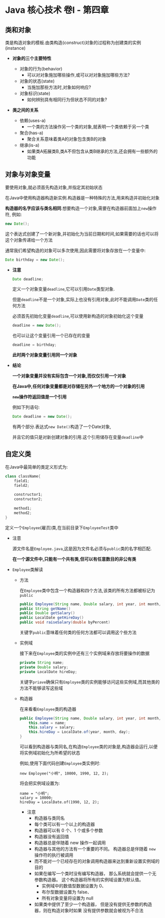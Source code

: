 # Java 核心技术 卷I - 第四章

## 类和对象
    
   类是构造对象的模板.由类构造(construct)对象的过程称为创建类的实例(instance)
   
   + **对象的三个主要特性**
  
        - 对象的行为(behavior)
            - 可以对对象施加哪些操作,或可以对对象施加哪些方法?
        - 对象的状态(state)
            - 当施加那些方法时,对象如何响应?
        - 对象标识(state)
            - 如何辨别具有相同行为但状态不同的对象?
   
   + **类之间的关系**
   
        - 依赖(uses-a)
            - 一个类的方法操作另一个类的对象,就表明一个类依赖于另一个类
        - 聚合(has-a)
            - 聚合关系意味着类A的对象包含类B的对象
        - 继承(is-a)
            - 如果类A拓展类B,类A不但包含从类B继承的方法,还会拥有一些额外的功能
            
## 对象与对象变量

   要使用对象,就必须首先构造对象,并指定其初始状态
   
   在Java中使用构造器构造新实例.构造器是一种特殊的方法,用来构造并初始化对象
   
   **构造器的名字应该与类名相同**.想要构造一个对象,需要在构造器前面加上`new`操作符, 例如:
   
   ```java
   new Date();
   ```
   
   这个表达式创建了一个新对象,并初始化为当前日期和时间,如果需要的话也可以将这个对象传递给一个方法
   
   通常我们希望构造的对象可以多次使用,因此需要将对象存放在一个变量中:
   
   ```java
   Date birthday = new Date();
   ```
   
   + **注意**
          
       ```java
       Date deadline;
       ```
       定义一个对象变量`deadline`,它可以引用`Date`类型对象.
       
       但是`deadline`不是一个对象,实际上也没有引用对象,此时不能调用`Date`类的任何方法
       
       必须首先初始化变量`deadline`,可以使用新构造的对象初始化这个变量
       
       ```java
       deadline = new Date();
       ```
       也可以让这个变量引用一个已存在的变量
       
       ```java
       deadline = birthday;
       ```
       **此时两个对象变量引用同一个对象**

   + **结论**
   
        **一个对象变量并没有实际包含一个对象,而仅仅引用一个对象**
       
        **在Java中,任何对象变量都是对存储在另外一个地方的一个对象的引用**
        
        **`new`操作符返回值是一个引用**
        
        例如下列语句:
        
        ```java
        Date deadline = new Date();
        ```
        
        有两个部分.表达式`new Date()`构造了一个Date对象,
        
        并且它的值只是对新创建对象的引用.这个引用储存在变量`deadline`中
        
## 自定义类
  
在Java中最简单的类定义形式为:

```java
class className{
    field1;
    field2;
    
    constructor1;
    constructor2;
    
    method1;
    method2;
}
```

定义一个`Employee`(雇员)类,在当前目录下`EmployeeTest`类中

   + 注意
    
       源文件名是`Employee.java`,这是因为文件名必须与`public`类的名字相匹配.
       
       **在一个源文件中,只能有一个共有类,但可以有任意数目的非公有类**

+ `Employee`类解读
  
    + 方法
  
        在`Employee`类中包含一个构造器和四个方法,该类的所有方法都被标记为`public`
        
        ```java
        public Employee(String name, Double salary, int year, int month, int day)
        public String getName()
        public Double getSalary()
        public LocalDate getHireDay() 
        public void raiseSalary(double byPercent)
        ```
        关键字`public`意味着任何类的任何方法都可以调用这个些方法
  
    +  实例域

        接下来在`Employee`类的实例中还有三个实例域来存放将要操作的数据
        ```java
        private String name;
        private Double salary;
        private LocalDate hireDay;
        ```
        关键字`priave`确保只有`Employee`类的实例能够访问这些实例域,而其他类的方法不能够读写这些域
        
    + 构造器
    
        在来看看`Employee`类的构造器
        ```java
        public Employee(String name, Double salary, int year, int month, int day) {
            this.name = name;
            this.salary = salary;
            this.hireDay = LocalDate.of(year, month, day);
        }
        ```
        可以看到构造器与类同名,在构造`Employee`类的对象是,构造器会运行,以便将实例域初始化为所希望的状态
        
        例如,使用下面代码创建`Employee`类实例时:
        ```
        new Employee("小明", 10000, 1990, 12, 2);
        ```
        将会把实例域设置为:
        ```
        name = "小明";
        salary = 10000;
        hireDay = LocalDate.of(1990, 12, 2);
        ```
        + 注意
            - 构造器与类同名
            - 每个类可以有一个以上的构造器
            - 构造器可以有 0 个、1 个或多个参数
            - 构造器没有返回值
            - 构造器总是伴随着 new 操作一起调用
            - 构造器与其他的方法有一个重要的不同。 构造器总是伴随着 `new` 操作符的执行被调用
            - 而不能对一个已经存在的对象调用构造器来达到重新设置实例域的目的
            - 如果在编写一个类时没有编写构造器， 那么系统就会提供一个无参数构造器。 这个构造器将所有的实例域设置为默认值。
                + 实例域中的数值型数据设置为 0、
                + 布尔型数据设置为 false、
                + 所有对象变量将设置为 null
            - 如果类中提供了至少一个构造器， 但是没有提供无参数的构造器，则在构造对象时如果 没有提供参数就会被视为不合法
            
        
        
